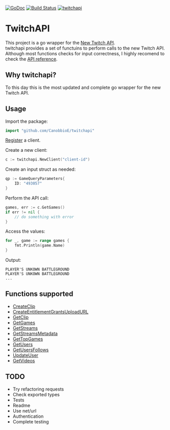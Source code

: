 [![GoDoc](https://godoc.org/github.com/CanobbioE/twitchapi?status.png)](https://godoc.org/github.com/CanobbioE/twitchapi)
[![Build Status](https://travis-ci.org/CanobbioE/twitchapi.svg?branch=master)](https://travis-ci.org/CanobbioE/twitchapi)
[![twitchapi](https://gocover.io/_badge/github.com/CanobbioE/twitchapi)](http://gocover.io/github.com/CanobbioE/twitchapi)
# TwitchAPI
This project is a go wrapper for the [New Twitch API](https://dev.twitch.tv/docs/api).  
twitchapi provides a set of functuins to perform calls to the new Twitch API.  
Although most functions checks for input correctness, I highly recomend to check the [API reference](https://dev.twitch.tv/docs/api/reference).

## Why twitchapi?
To this day this is the most updated and complete go wrapper for the new Twitch API.

## Usage
Import the package:
```go
import "github.com/CanobbioE/twitchapi"
```

[Register](https://dev.twitch.tv/docs/authentication#registration) a client.

Create a new client:
```go
c := twitchapi.NewClient("client-id")
```

Create an input struct as needed:
```go
qp := GameQueryParameters{
	ID: "493057"
}
```

Perform the API call:
```go
games, err := c.GetGames()
if err != nil {
	// do something with error
}
```

Access the values:
```go
for _, game := range games {
	fmt.Println(game.Name)
}
```
Output:
```
PLAYER'S UNKOWN BATTLEGROUND
PLAYER'S UNKOWN BATTLEGROUND
...
```


## Functions supported
- [CreateClip](https://dev.twitch.tv/docs/api/reference#create-clip) 
- [CreateEntitlementGrantsUploadURL](https://dev.twitch.tv/docs/api/reference#create-entitlement-grants-upload-url)
- [GetClip](https://dev.twitch.tv/docs/api/reference#get-clip)
- [GetGames](https://dev.twitch.tv/docs/api/reference#get-clip)
- [GetStreams](https://dev.twitch.tv/docs/api/reference#get-streams)
- [GetStreamsMetadata](https://dev.twitch.tv/docs/api/reference#get-streams-metadata)
- [GetTopGames](https://dev.twitch.tv/docs/api/reference#get-top-games)
- [GetUsers](https://dev.twitch.tv/docs/api/reference#get-users)
- [GetUsersFollows](https://dev.twitch.tv/docs/api/reference#get-users-follows)
- [UpdateUser](https://dev.twitch.tv/docs/api/reference#update-user)
- [GetVideos](https://dev.twitch.tv/docs/api/reference#get-videos)

## TODO
- Try refactoring requests
- Check exported types
- Tests
- Readme
- Use net/url
- Authentication
- Complete testing
